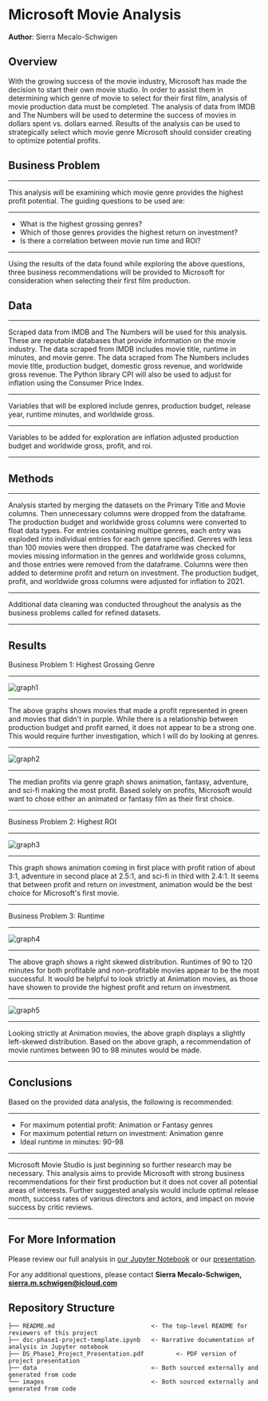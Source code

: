 # Microsoft Movie Analysis

**Author**: Sierra Mecalo-Schwigen

## Overview

With the growing success of the movie industry, Microsoft has made the decision to start their own movie studio. In order to assist them in determining which genre of movie to select for their first film, analysis of movie production data must be completed. The analysis of data from IMDB and The Numbers will be used to determine the success of movies in dollars spent vs. dollars earned. Results of the analysis can be used to strategically select which movie genre Microsoft should consider creating to optimize potential profits.

## Business Problem
***
This analysis will be examining which movie genre provides the highest profit potential. The guiding questions to be used are:
***
* What is the highest grossing genres?
* Which of those genres provides the highest return on investment?
* Is there a correlation between movie run time and ROl?
***
Using the results of the data found while exploring the above questions, three business recommendations will be provided to Microsoft for consideration when selecting their first film production.

## Data
***
Scraped data from IMDB and The Numbers will be used for this analysis. These are reputable databases that provide information on the movie industry. The data scraped from IMDB includes movie title, runtime in minutes, and movie genre. The data scraped from The Numbers includes movie title, production budget, domestic gross revenue, and worldwide gross revenue. The Python library CPI will also be used to adjust for inflation using the Consumer Price Index.

***
Variables that will be explored include genres, production budget, release year, runtime minutes, and worldwide gross. 
***
Variables to be added for exploration are inflation adjusted production budget and worldwide gross, profit, and roi.
***

## Methods
***
Analysis started by merging the datasets on the Primary Title and Movie columns. Then unnecessary columns were dropped from the dataframe. The production budget and worldwide gross columns were converted to float data types. For entries containing multipe genres, each entry was exploded into individual entries for each genre specified. Genres with less than 100 movies were then dropped. The dataframe was checked for movies missing information in the genres and worldwide gross columns, and those entries were removed from the dataframe. Columns were then added to determine profit and return on investment. The production budget, profit, and worldwide gross columns were adjusted for inflation to 2021.

***
Additional data cleaning was conducted throughout the analysis as the business problems called for refined datasets.
***

## Results

Business Problem 1: Highest Grossing Genre
***
![graph1](./images/Profit_vs_budget.png)
***
The above graphs shows movies that made a profit represented in green and movies that didn't in purple. While there is a relationship between production budget and profit earned, it does not appear to be a strong one. This would require further investigation, which I will do by looking at genres.
***
![graph2](./images/MedProf_vs_budget.png)
***
The median profits via genre graph shows animation, fantasy, adventure, and sci-fi making the most profit. Based solely on profits, Microsoft would want to chose either an animated or fantasy film as their first choice.
***

Business Problem 2: Highest ROI
***
![graph3](./images/Medianratio_vs_genre.png)
***
This graph shows animation coming in first place with profit ration of about 3:1, adventure in second place at 2.5:1, and sci-fi in third with 2.4:1. It seems that between profit and return on investment, animation would be the best choice for Microsoft's first movie.
***

Business Problem 3: Runtime
***
![graph4](./images/Prof_vs_Noprof_RT.png)
***
The above graph shows a right skewed distribution. Runtimes of 90 to 120 minutes for both profitable and non-profitable movies appear to be the most successful. It would be helpful to look strictly at Animation movies, as those have showen to provide the highest profit and return on investment.
***
![graph5](./images/Prof_vs_Noprof_Ani_RT.png)
***
Looking strictly at Animation movies, the above graph displays a slightly left-skewed distribution. Based on the above graph, a recommendation of movie runtimes between 90 to 98 minutes would be made.
***

## Conclusions

Based on the provided data analysis, the following is recommended:
***
* For maximum potential profit: Animation or Fantasy genres
* For maximum potential return on investment: Animation genre
* Ideal runtime in minutes: 90-98
***
Microsoft Movie Studio is just beginning so further research may be necessary. This analysis aims to provide Microsoft with strong business recommendations for their first production but it does not cover all potential areas of interests. Further suggested analysis would include optimal release month, success rates of various directors and actors, and impact on movie success by critic reviews.
***

## For More Information

Please review our full analysis in [our Jupyter Notebook](./dsc-phase1-project-template.ipynb) or our [presentation](./DS_Phase1_Project_Presentation.pdf).

For any additional questions, please contact **Sierra Mecalo-Schwigen, sierra.m.schwigen@icloud.com**

## Repository Structure

```
├── README.md                           <- The top-level README for reviewers of this project
├── dsc-phase1-project-template.ipynb   <- Narrative documentation of analysis in Jupyter notebook
├── DS_Phase1_Project_Presentation.pdf         <- PDF version of project presentation
├── data                                <- Both sourced externally and generated from code
└── images                              <- Both sourced externally and generated from code
```
